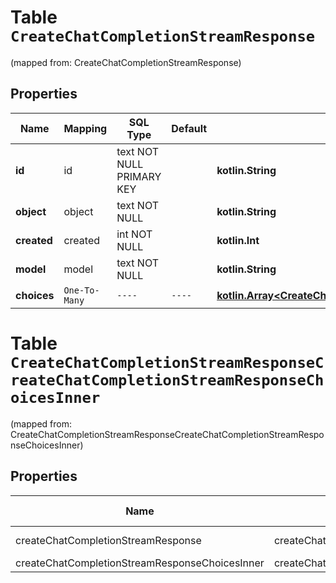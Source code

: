 
# Table `CreateChatCompletionStreamResponse`
(mapped from: CreateChatCompletionStreamResponse)

## Properties
Name | Mapping | SQL Type | Default | Type | Description | Notes
---- | ------- | -------- | ------- | ---- | ----------- | -----
**id** | id | text NOT NULL PRIMARY KEY |  | **kotlin.String** |  | 
**object** | object | text NOT NULL |  | **kotlin.String** |  | 
**created** | created | int NOT NULL |  | **kotlin.Int** |  | 
**model** | model | text NOT NULL |  | **kotlin.String** |  | 
**choices** | `One-To-Many` | `----` | `----`  | [**kotlin.Array&lt;CreateChatCompletionStreamResponseChoicesInner&gt;**](CreateChatCompletionStreamResponseChoicesInner.md) |  | 






# **Table `CreateChatCompletionStreamResponseCreateChatCompletionStreamResponseChoicesInner`**
(mapped from: CreateChatCompletionStreamResponseCreateChatCompletionStreamResponseChoicesInner)

## Properties
Name | Mapping | SQL Type | Default | Type | Description | Notes
---- | ------- | -------- | ------- | ---- | ----------- | -----
createChatCompletionStreamResponse | createChatCompletionStreamResponse | long | | kotlin.Long | Primary Key | *one*
createChatCompletionStreamResponseChoicesInner | createChatCompletionStreamResponseChoicesInner | long | | kotlin.Long | Foreign Key | *many*



